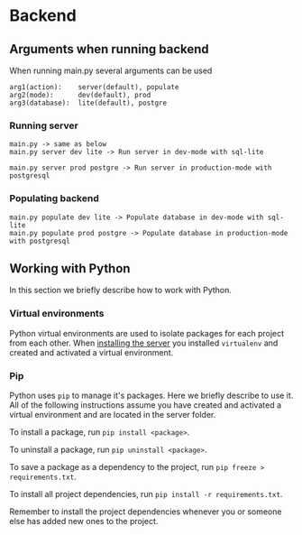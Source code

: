 # Backend

## Arguments when running backend

When running main.py several arguments can be used

```
arg1(action):    server(default), populate
arg2(mode):      dev(default), prod
arg3(database):  lite(default), postgre

```

### Running server

```
main.py -> same as below
main.py server dev lite -> Run server in dev-mode with sql-lite

main.py server prod postgre -> Run server in production-mode with postgresql

```

### Populating backend

```
main.py populate dev lite -> Populate database in dev-mode with sql-lite
main.py populate prod postgre -> Populate database in production-mode with postgresql
```

## Working with Python

In this section we briefly describe how to work with Python.

### Virtual environments

Python virtual environments are used to isolate packages for each project from each other.
When [installing the server](../installation/server.md) you installed `virtualenv` and created and activated a virtual environment.

### Pip

Python uses `pip` to manage it's packages.
Here we briefly describe to use it.
All of the following instructions assume you have created and activated a virtual environment and are located in the server folder.

To install a package, run `pip install <package>`.

To uninstall a package, run `pip uninstall <package>`.

To save a package as a dependency to the project, run `pip freeze > requirements.txt`.

To install all project dependencies, run `pip install -r requirements.txt`.

Remember to install the project dependencies whenever you or someone else has added new ones to the project.
